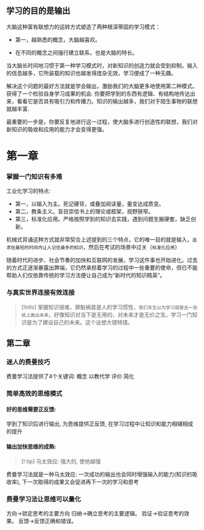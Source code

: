 ## 学习的目的是输出
大脑这种富有联想力的运转方式塑造了两种根深蒂固的学习模式：
- 第一，越熟悉的概念，大脑越喜欢。

- 在不同的概念之间强行建立联系，也是大脑的特长。

 当大脑长时间地习惯于第一种学习模式时，对新知识的创造力就会受到抑制。输入的信息越多，它所装载的知识也越发得庞杂无效，学习便成了一种无趣。

解决这个问题的最好方法就是学会输出，激励我们的大脑更多地使用第二种模式。获得了一个检验自身学习成果的机会. 你要把学到的东西有逻辑、有结构地传达出来，看看它是否具有吸引力和传播力。知识的输出越多，我们对于陌生事物的联想就越丰富.

最重要的一步是，你要反复地进行这一过程，使大脑多进行创造性的联想，我们对新知识的吸收和应用的能力才会变得更强。

# 第一章
### 掌握一门知识有多难
工业化学习的特点:
- 第一，以输入为主。死记硬背，或叠加阅读量，量变达成质变。
- 第二，教条主义。盲目崇信书上的理论或框架，视野狭窄。
- 第三，标准化应用。严格按照学到的知识去实践，遇到问题生搬硬套，缺乏创新。

机械式背诵这种方式就非常契合上述提到的三个特点，它的唯一目的就是输入，`追求在最短的时间内让人记住最多的知识`，然后在考试的场景中过关（`标准化应用`）

随着时代的进步、社会节奏的加快和互联网的发展，学习这件事也开始进化。过去的方式正逐渐暴露出弊端，它仍然承担着学习的过程中一些重要的使命，但已不能帮助人们仅依靠传统的学习方法便让自己成为“新时代的知识精英”。

### 与真实世界连接有效连接

> [!info]
> 掌握知识很难，罪魁祸首是人的学习惯性，`我们天生以为学习就是去一张纸上画出未来`，好像知识对当下是无用的，对未来才是无价之宝。学习一门知识是为了建设自己的未来。这个设想大错特错。

## 第二章
### 迷人的费曼技巧
费曼学习法提供了4个关键词: 概念 以教代学 评价 简化

### 简单高效的思维模式
#### 好的思维需要正反馈: 
学到了知识后进行输出, 为思维提供正反馈, 在学习过程中让知识和能力相辅相成的提升

#### 输出加快思维的成熟:
> [! tip] 马太效应: 强大的, 使他越强

费曼学习法就是一种马太效应: 一次成功的输出也会同时增强输入的能力(知识的吸收率), 下一次取得的成果又会促进再下一次的学习和思考

### 费曼学习法让思维可以量化
方向→锁定思考的主要方向
归纳→确立思考的主要逻辑。
验证→验证思考的效果。
反馈→反馈正确和错误。








